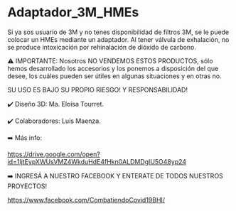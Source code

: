 # Adaptador_3M_HMEs

Si ya sos usuario de 3M y no tenes disponibilidad de filtros 3M,
se le puede colocar un HMEs mediante un adaptador.
Al tener válvula de exhalación, no se produce intoxicación por rehinalación de dióxido de carbono.

⚠️ IMPORTANTE:
Nosotros NO VENDEMOS ESTOS PRODUCTOS, sólo hemos desarrollado los accesorios y los ponemos a disposición del que desee, los cuáles pueden ser útiles en algunas situaciones y en otras no.


SU USO ES BAJO SU PROPIO RIESGO! Y RESPONSABILIDAD!

✔️ Diseño 3D:
Ma. Eloísa Tourret.

✔️ Colaboradores:
Luis Maenza.



➡️ Más info:

https://drive.google.com/open?id=1IjtEypXWUsVMZ4WkduHdE4fHkn0ALDMDgIU5O48yp24


➡️ INGRESÁ A NUESTRO FACEBOOK Y ENTERATE DE TODOS NUESTROS PROYECTOS!

https://www.facebook.com/CombatiendoCovid19BHI/

